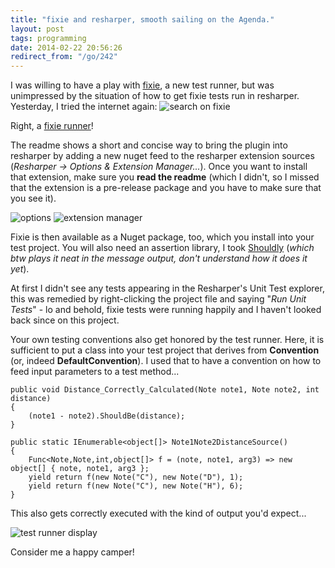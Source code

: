```yaml
---
title: "fixie and resharper, smooth sailing on the Agenda."
layout: post
tags: programming
date: 2014-02-22 20:56:26
redirect_from: "/go/242"
---
```


I was willing to have a play with [fixie](https://github.com/plioi/fixie), a new test runner, but was unimpressed by the situation of how to get fixie tests run in resharper. Yesterday, I tried the internet again:
![search on fixie](http://i.imgur.com/B2QG8OH.png)

Right, a [fixie runner](https://github.com/JohnStov/ReSharperFixieRunner)!

The readme shows a short and concise way to bring the plugin into resharper by adding a new nuget feed to the resharper extension sources (*Resharper -> Options & Extension Manager...*). Once you want to install that extension, make sure you **read the readme** (which I didn't, so I missed that the extension is a pre-release package and you have to make sure that you see it).

![options](http://i.imgur.com/xirBRSA.png) ![extension manager](http://i.imgur.com/aj47Mi2.png)

Fixie is then available as a Nuget package, too, which you install into your test project. You will also need an assertion library, I took [Shouldly](http://shouldly.github.io/) (*which btw plays it neat in the message output, don't understand how it does it yet*).

At first I didn't see any tests appearing in the Resharper's Unit Test explorer, this was remedied by right-clicking the project file and saying "*Run Unit Tests*" - lo and behold, fixie tests were running happily and I haven't looked back since on this project.

Your own testing conventions also get honored by the test runner. Here, it is sufficient to put a class into your test project that derives from **Convention** (or, indeed **DefaultConvention**). I used that to have a convention on how to feed input parameters to a test method...

	public void Distance_Correctly_Calculated(Note note1, Note note2, int distance)
	{
	    (note1 - note2).ShouldBe(distance);
	}
	
	public static IEnumerable<object[]> Note1Note2DistanceSource()
	{
	    Func<Note,Note,int,object[]> f = (note, note1, arg3) => new object[] { note, note1, arg3 };
	    yield return f(new Note("C"), new Note("D"), 1);
	    yield return f(new Note("C"), new Note("H"), 6);
	}

This also gets correctly executed with the kind of output you'd expect...

![test runner display](http://i.imgur.com/vxW3W4s.png)

Consider me a happy camper!